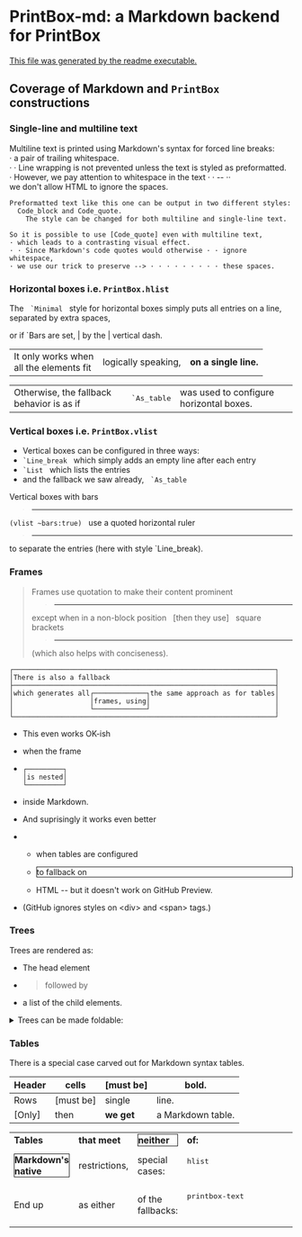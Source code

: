 # PrintBox-md: a Markdown backend for PrintBox

[This file was generated by the readme executable.](readme.ml)

## Coverage of Markdown and `PrintBox` constructions

### Single-line and multiline text

Multiline text is printed using Markdown's syntax for forced line breaks:  
· a pair of trailing whitespace.  
· · Line wrapping is not prevented unless the text is styled as preformatted.  
· However, we pay attention to whitespace in the text · · -- ··   
we don't allow HTML to ignore the spaces.


```
Preformatted text like this one can be output in two different styles:
  Code_block and Code_quote.
    The style can be changed for both multiline and single-line text.
```


`So it is possible to use [Code_quote] even with multiline text,`  
`· which leads to a contrasting visual effect.`  
`· · Since Markdown's code quotes would otherwise · · ignore whitespace,`  
`· we use our trick to preserve --> · · · · · · · · · these spaces.`

### Horizontal boxes i.e. `PrintBox.hlist`

The &nbsp; `` `Minimal `` &nbsp; style for horizontal boxes simply puts all entries on a line,  &nbsp; separated by extra spaces,

or if \`Bars are set, |  by the | vertical dash.

<div>
 <table class="framed">
  <tr class="">
   <td class="">
    <div class="">It only works when<br/>all the elements fit</div>
   </td><td class=""><div class="">logically speaking,</div></td>
   <td class=""><div class=""><b>on a single line.</b></div></td>
  </tr>
 </table>
</div>



<div>
 <table class="non-framed">
  <tr class="">
   <td class=""><div class="">Otherwise, the fallback behavior is as if</div>
   </td>
   <td class=""><pre class="" style="font-family: monospace">`As_table</pre>
   </td>
   <td class=""><div class="">was used to configure horizontal boxes.</div>
   </td>
  </tr>
 </table>
</div>



### Vertical boxes i.e. `PrintBox.vlist`

- Vertical boxes can be configured in three ways:
- `` `Line_break `` &nbsp; which simply adds an empty line after each entry
- `` `List `` &nbsp; which lists the entries
- and the fallback we saw already, &nbsp; `` `As_table ``

Vertical boxes with bars  
> ---
`(vlist ~bars:true)` &nbsp; use a quoted horizontal ruler  
> ---
to separate the entries (here with style \`Line_break).

### Frames

> Frames use quotation to make their content prominent  
> > ---
> except when in a non-block position &nbsp; [then they use] &nbsp; square brackets  
> > ---
> (which also helps with conciseness).


```
┌─────────────────────────────────────────────────────────────────┐
│There is also a fallback                                         │
├─────────────────────────────────────────────────────────────────┤
│which generates all┌─────────────┐the same approach as for tables│
│                   │frames, using│                               │
│                   └─────────────┘                               │
└─────────────────────────────────────────────────────────────────┘
```


- This even works OK-ish
- when the frame
- 
  ```
  ┌─────────┐
  │is nested│
  └─────────┘
  ```
  
- inside Markdown.

- And suprisingly it works even better
- - when tables are configured
  - <div><div style="border:thin solid"><div class="">to fallback on</div></div></div>
    
    
  - HTML -- but it doesn't work on GitHub Preview.
- (GitHub ignores styles on \<div\> and \<span\> tags.)

### Trees

Trees are rendered as:
- The head element
- > followed by
- a list of the child elements.

<details><summary>Trees can be made foldable:</summary>

- The head element
- > is the summary
- <details><summary>and the children...</summary>
  
  - **are the details.**
  </details>
  
  
</details>



### Tables

There is a special case carved out for Markdown syntax tables.

Header|cells    |[must be]|bold.
------|---------|---------|-----------------
Rows  |[must be]|single   |line.
[Only]|then     |**we get**   |a Markdown table.

<div>
 <table class="framed">
  <tr class=""><td class=""><div class=""><b>Tables</b></div></td>
   <td class=""><div class=""><b>that meet</b></div></td>
   <td class="">
    <div style="border:thin solid"><div class=""><b>neither</b></div></div>
   </td><td class=""><div class=""><b>of:</b></div></td>
  </tr>
  <tr class="">
   <td class="">
    <div style="border:thin solid">
     <div class=""><b>Markdown's native</b></div>
    </div>
   </td><td class=""><div class="">restrictions,</div></td>
   <td class=""><div class="">special cases:</div></td>
   <td class=""><pre class="" style="font-family: monospace">hlist
                                                             vlist</pre>
   </td>
  </tr>
  <tr class=""><td class=""><div class="">End up</div></td>
   <td class=""><div class="">as either</div></td>
   <td class=""><div class="">of the fallbacks:</div></td>
   <td class="">
    <pre class="" style="font-family: monospace">printbox-text
                                                 printbox-html
    </pre>
   </td>
  </tr>
 </table>
</div>




